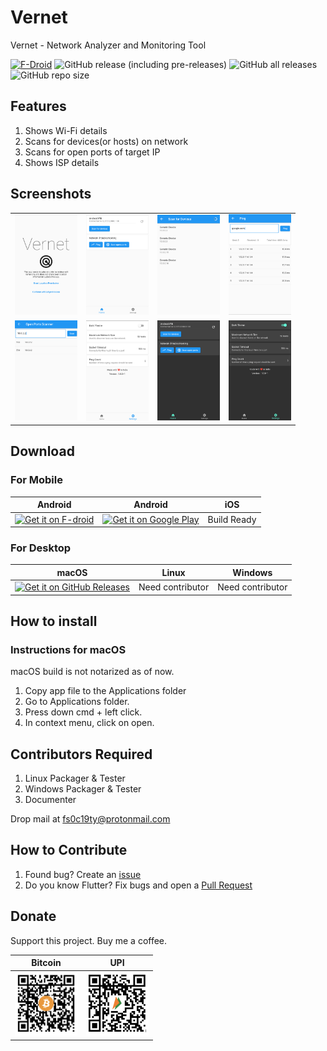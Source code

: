 # Vernet

Vernet - Network Analyzer and Monitoring Tool

[![F-Droid](https://img.shields.io/f-droid/v/org.fsociety.vernet)](https://f-droid.org/packages/org.fsociety.vernet)
![GitHub release (including pre-releases)](https://img.shields.io/github/v/release/git-elliot/vernet?include_prereleases)
![GitHub all releases](https://img.shields.io/github/downloads/git-elliot/vernet/total)
![GitHub repo size](https://img.shields.io/github/repo-size/git-elliot/vernet)

## Features

1. Shows Wi-Fi details
2. Scans for devices(or hosts) on network
3. Scans for open ports of target IP
4. Shows ISP details

## Screenshots

|||||
|-|-|-|-|
|<img src="fastlane/metadata/android/en-US/images/phoneScreenshots/1.png" width = "100">|<img src="fastlane/metadata/android/en-US/images/phoneScreenshots/2.png" width = "100">|<img src="fastlane/metadata/android/en-US/images/phoneScreenshots/3.png" width = "100">|<img src="fastlane/metadata/android/en-US/images/phoneScreenshots/4.png" width = "100">|
|<img src="fastlane/metadata/android/en-US/images/phoneScreenshots/5.png" width = "100">|<img src="fastlane/metadata/android/en-US/images/phoneScreenshots/6.png" width = "100">|<img src="fastlane/metadata/android/en-US/images/phoneScreenshots/7.png" width = "100">|<img src="fastlane/metadata/android/en-US/images/phoneScreenshots/8.png" width = "100">|

## Download

### For Mobile

|   Android |   Android | iOS |
|-----------|-----------|-----|
|<a href='https://f-droid.org/packages/org.fsociety.vernet'><img alt='Get it on F-droid' src='https://fdroid.gitlab.io/artwork/badge/get-it-on.png'  width="150" /></a>|<a href='https://play.google.com/store/apps/details?id=org.fsociety.vernet.store'><img alt='Get it on Google Play' src='https://play.google.com/intl/en_us/badges/static/images/badges/en_badge_web_generic.png'  width="150" /></a>| Build Ready |

### For Desktop

| macOS | Linux | Windows |
|-------|-------|---------|
|<a href='https://github.com/git-elliot/vernet/releases/latest'><img alt='Get it on GitHub Releases' src='https://i.ibb.co/q0mdc4Z/get-it-on-github.png'  width="150" />| Need contributor | Need contributor |

## How to install

### Instructions for macOS

macOS build is not notarized as of now.

1. Copy app file to the Applications folder
2. Go to Applications folder.
3. Press down cmd + left click.
4. In context menu, click on open.

## Contributors Required

1. Linux Packager & Tester
2. Windows Packager & Tester
3. Documenter

Drop mail at fs0c19ty@protonmail.com

## How to Contribute

1. Found bug? Create an [issue](https://github.com/git-elliot/vernet/issues)
2. Do you know Flutter? Fix bugs and open a [Pull Request](https://github.com/git-elliot/vernet/pulls)

## Donate

Support this project. Buy me a coffee.

|   Bitcoin |   UPI |
|-----------|-------|
|<img src="donation/bitcoin_qr.png" width = "100">|<img src="donation/bhim_upi_qr.png" width = "100">|
